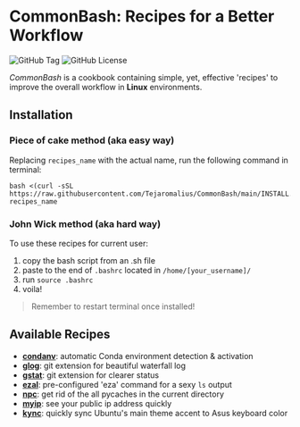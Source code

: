 # CommonBash: Recipes for a Better Workflow
![GitHub Tag](https://img.shields.io/github/v/tag/Tejaromalius/CommonBash?label=Tag)
![GitHub License](https://img.shields.io/github/license/Tejaromalius/CommonBash?label=License)


_CommonBash_ is a cookbook containing simple, yet, effective 'recipes' to improve the overall workflow in **Linux** environments.

## Installation
### Piece of cake method (aka easy way)
Replacing `recipes_name` with the actual name, run the following command in terminal:

    bash <(curl -sSL https://raw.githubusercontent.com/Tejaromalius/CommonBash/main/INSTALL.sh) recipes_name

### John Wick method (aka hard way)
To use these recipes for current user:
    
1. copy the bash script from an .sh file
2. paste to the end of `.bashrc` located in `/home/[your_username]/`
3. run `source .bashrc`
4. voila!

> Remember to restart terminal once installed!

## Available Recipes
- [**condanv**](recipes/condanv/condanv.sh): automatic Conda environment detection & activation
- [**glog**](recipes/glog/glog.sh): git extension for beautiful waterfall log
- [**gstat**](recipes/gstat/gstat.sh): git extension for clearer status
- [**ezal**](recipes/ezal/ezal.sh): pre-configured 'eza' command for a sexy `ls` output
- [**npc**](recipes/npc/npc.sh): get rid of the all pycaches in the current directory
- [**myip**](recipes/myip/myip.sh): see your public ip address quickly
- [**kync**](recipes/kync/kync.sh): quickly sync Ubuntu's main theme accent to Asus keyboard color